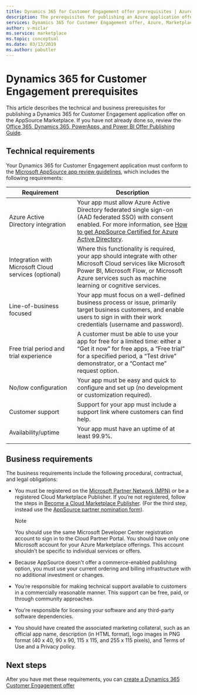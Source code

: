 ```yaml
---
title: Dynamics 365 for Customer Engagement offer prerequisites | Azure Marketplace 
description: The prerequisites for publishing an Azure application offer on the Azure Marketplace.
services: Dynamics 365 for Customer Engagement offer, Azure, Marketplace, Cloud Partner Portal, 
author: v-miclar
ms.service: marketplace
ms.topic: conceptual
ms.date: 03/13/2019
ms.author: pabutler
---
```


# Dynamics 365 for Customer Engagement prerequisites

This article describes the technical and business prerequisites for publishing a Dynamics 365 for Customer Engagement application offer on the AppSource Marketplace.  If you have not already done so, review the [Office 365, Dynamics 365, PowerApps, and Power BI Offer Publishing Guide](../../appsource-offer-publishing-guide.md).


## Technical requirements

Your Dynamics 365 for Customer Engagement application must conform to the [Microsoft AppSource app review guidelines](https://smp-cdn-prod.azureedge.net/documents/AppsourceGuidelines/Microsoft%20AppSource%20app%20review%20guidelines_v5.pdf), which includes the following requirements:


|              Requirement             |        Description           |
|            ---------------           |      ---------------         |
| Azure Active Directory integration   | Your app must allow Azure Active Directory federated single sign-on (AAD federated SSO) with consent enabled. For more information, see [How to get AppSource Certified for Azure Active Directory](https://docs.microsoft.com/azure/active-directory/develop/howto-get-appsource-certified). |
| Integration with Microsoft Cloud services (optional) | Where this functionality is required, your app should integrate with other Microsoft Cloud services like Microsoft Power BI, Microsoft Flow, or Microsoft Azure services such as machine learning or cognitive services. |
| Line-of-business focused            |  Your app must focus on a well-defined business process or issue, primarily target business customers, and enable users to sign in with their work credentials (username and password).  |
| Free trial period and trial experience |  A customer must be able to use your app for free for a limited time: either a “Get it now” for free apps, a “Free trial” for a specified period,  a “Test drive” demonstrator, or a “Contact me”  request option.  |
| No/low configuration                 | Your app must be easy and quick to configure and set up (no development or customization required).  |
| Customer support                     | Support for your app must include a support link where customers can find help.  |
| Availability/uptime                  | Your app must have an uptime of at least 99.9%. |
|  |  |


## Business requirements

The business requirements include the following procedural, contractual, and legal obligations:

* You must be registered on the [Microsoft Partner Network (MPN)](https://partners.microsoft.com/PartnerProgram/simplifiedenrollment.aspx) or be a registered Cloud Marketplace Publisher. If you’re not registered, follow the steps in [Become a Cloud Marketplace Publisher](https://docs.microsoft.com/azure/marketplace/become-publisher).  (For the third step, instead use the [AppSource partner nomination form](https://appsource.microsoft.com/partners/signup)). 

    >[!NOTE]
    >You should use the same Microsoft Developer Center registration account to sign in to the Cloud Partner Portal. You should have only one Microsoft account for your Azure Marketplace offerings. This account shouldn’t be specific to individual services or offers.

* Because AppSource doesn't offer a commerce-enabled publishing option, you must use your current ordering and billing infrastructure with no additional investment or changes.
* You’re responsible for making technical support available to customers in a commercially reasonable manner. This support can be free, paid, or through community approaches.
* You’re responsible for licensing your software and any third-party software dependencies.
* You should have created the associated marketing collateral, such as an official app name, description (in HTML format), logo images in PNG format (40 x 40, 90 x 90, 115 x 115, and 255 x 115 pixels), and Terms of Use and a Privacy policy.  


## Next steps

After you have met these requirements, you can [create a Dynamics 365 Customer Engagement offer](./cpp-create-offer.md) 
